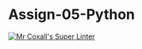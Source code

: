 # Assign-05-Python
[![Mr Coxall's Super Linter](https://github.com/ICS3U-Programming-Spencer-S/Unit5-03-Python/workflows/Mr%20Coxall's%20Super%20Linter/badge.svg)](https://github.com/ICS3U-Programming-Spencer-S/Unit5-03-Python/actions/)
